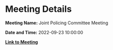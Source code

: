 # Meeting Details

**Meeting Name:** Joint Policing Committee Meeting

**Date and Time:** 2022-09-23 10:00:00

**[Link to Meeting](https://www.limerick.ie/council/whats-on/joint-policing-committee-meeting-15)**
